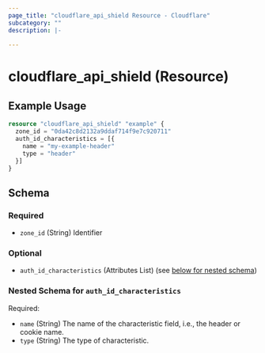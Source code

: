 ```yaml
---
page_title: "cloudflare_api_shield Resource - Cloudflare"
subcategory: ""
description: |-
  
---
```


# cloudflare_api_shield (Resource)



## Example Usage

```terraform
resource "cloudflare_api_shield" "example" {
  zone_id = "0da42c8d2132a9ddaf714f9e7c920711"
  auth_id_characteristics = [{
    name = "my-example-header"
    type = "header"
  }]
}
```
<!-- schema generated by tfplugindocs -->
## Schema

### Required

- `zone_id` (String) Identifier

### Optional

- `auth_id_characteristics` (Attributes List) (see [below for nested schema](#nestedatt--auth_id_characteristics))

<a id="nestedatt--auth_id_characteristics"></a>
### Nested Schema for `auth_id_characteristics`

Required:

- `name` (String) The name of the characteristic field, i.e., the header or cookie name.
- `type` (String) The type of characteristic.


